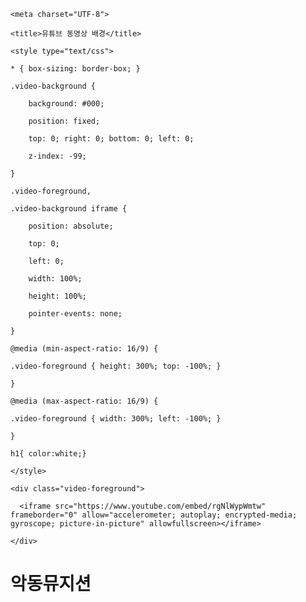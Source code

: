<!DOCTYPE html>

<html lang="en">

<head>

    <meta charset="UTF-8">

    <title>유튜브 동영상 배경</title>

    <style type="text/css">

    * { box-sizing: border-box; }

    .video-background {

        background: #000;

        position: fixed;

        top: 0; right: 0; bottom: 0; left: 0;

        z-index: -99;

    }

    .video-foreground,

    .video-background iframe {

        position: absolute;

        top: 0;

        left: 0;

        width: 100%;

        height: 100%;

        pointer-events: none;

    }

    @media (min-aspect-ratio: 16/9) {

    .video-foreground { height: 300%; top: -100%; }

    }

    @media (max-aspect-ratio: 16/9) {

    .video-foreground { width: 300%; left: -100%; }

    }

    h1{ color:white;}

    </style>

    

</head>

<body>

<div class="video-background">

    <div class="video-foreground">

      <iframe src="https://www.youtube.com/embed/rgNlWypWmtw" frameborder="0" allow="accelerometer; autoplay; encrypted-media; gyroscope; picture-in-picture" allowfullscreen></iframe>

    </div>

  </div>

<h1>악동뮤지션</h1>













</body>

</html>
